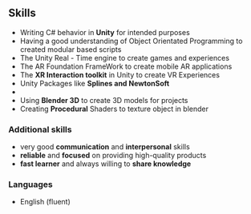 ## Skills


- Writing C# behavior in **Unity** for intended purposes
- Having a good understanding of Object Orientated Programming to created modular based scripts
- The Unity Real - Time engine to create games and experiences
- The AR Foundation FrameWork to create mobile AR applications
- The **XR Interaction toolkit** in Unity to create VR Experiences
- Unity Packages like **Splines and NewtonSoft**
-  
- Using **Blender 3D** to create 3D models for projects
- Creating **Procedural** Shaders to texture object in blender


### Additional skills

- very good **communication** and **interpersonal** skills
- **reliable** and **focused** on providing high-quality products
- **fast learner** and always willing to **share knowledge**

### Languages

- English (fluent)
